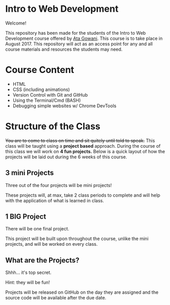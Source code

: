 # Intro to Web Development

Welcome!

This repository has been made for the students of the Intro to Web Development course offered by [Ata Gowani](http://www.atagowani.com). This course is to take place in August 2017. This repository will act as an access point for any and all course materials and resources the students may need.

# Course Content

* HTML
* CSS (including animations)
* Version Control with Git and GitHub
* Using the Terminal/Cmd (BASH)
* Debugging simple websites w/ Chrome DevTools

# Structure of the Class

~~You are to come to class on time and sit quitely until told to speak.~~ 
This class will be taught using a **project based** approach. During the
course of this class we will work on **4 fun projects.** Below is a quick layout of how the projects will be laid out during the 6 weeks of this course.

## 3 mini Projects ##

Three out of the four projects will be mini projects!

These projects will, at max, take 2 class periods to complete and will help with the application of what is learned in class.

## 1 BIG Project ##

There will be one final project.

This project will be built upon throughout the course, unlike the mini projects, and will be worked on every class.

## What are the Projects? ##

Shhh... it's top secret.

Hint: they will be fun!

Projects will be released on GitHub on the day they are assigned and the source code will be available after the due date.
